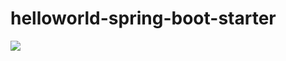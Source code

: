 # helloworld-spring-boot-starter
[![](https://jitpack.io/v/pro.alita/hello-spring-boot-starter.svg)](https://jitpack.io/#pro.alita/hello-spring-boot-starter)
